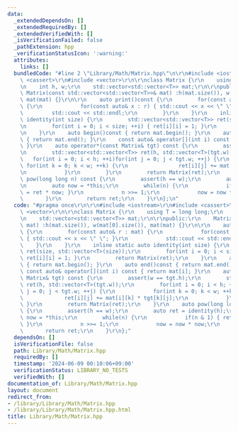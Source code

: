 ```yaml
---
data:
  _extendedDependsOn: []
  _extendedRequiredBy: []
  _extendedVerifiedWith: []
  _isVerificationFailed: false
  _pathExtension: hpp
  _verificationStatusIcon: ':warning:'
  attributes:
    links: []
  bundledCode: "#line 2 \"Library/Math/Matrix.hpp\"\n\r\n#include <iostream>\r\n#include\
    \ <cassert>\r\n#include <vector>\r\n\r\nclass Matrix {\r\n    using T = long long;\r\
    \n    int h, w;\r\n    std::vector<std::vector<T>> mat;\r\n\r\npublic:\r\n   \
    \ Matrix(const std::vector<std::vector<T>>& mat) :h(mat.size()), w(mat[0].size()),\
    \ mat(mat) {}\r\n\r\n    auto print()const {\r\n        for(const auto& r : mat)\
    \ {\r\n            for(const auto& x : r) { std::cout << x << \" \"; }\r\n   \
    \         std::cout << std::endl;\r\n        }\r\n    }\r\n    inline static auto\
    \ identity(int size) {\r\n        std::vector<std::vector<T>> ret(size, std::vector<T>(size));\r\
    \n        for(int i = 0; i < size; ++i) { ret[i][i] = 1; }\r\n        return Matrix(ret);\r\
    \n    }\r\n    auto begin()const { return mat.begin(); }\r\n    auto end()const\
    \ { return mat.end(); }\r\n    const auto& operator[](int i) const { return mat[i];\
    \ }\r\n    auto operator*(const Matrix& tgt) const {\r\n        assert(w == tgt.h);\r\
    \n        std::vector<std::vector<T>> ret(h, std::vector<T>(tgt.w));\r\n     \
    \   for(int i = 0; i < h; ++i)for(int j = 0; j < tgt.w; ++j) {\r\n           \
    \ for(int k = 0; k < w; ++k) {\r\n                ret[i][j] += mat[i][k] * tgt[k][j];\r\
    \n            }\r\n        }\r\n        return Matrix(ret);\r\n    }\r\n    auto\
    \ pow(long long n) const {\r\n        assert(h == w);\r\n        auto ret = identity(h);\r\
    \n        auto now = *this;\r\n        while(n) {\r\n            if(n & 1) { ret\
    \ = ret * now; }\r\n            n >>= 1;\r\n            now = now * now;\r\n \
    \       }\r\n        return ret;\r\n    }\r\n};\n"
  code: "#pragma once\r\n\r\n#include <iostream>\r\n#include <cassert>\r\n#include\
    \ <vector>\r\n\r\nclass Matrix {\r\n    using T = long long;\r\n    int h, w;\r\
    \n    std::vector<std::vector<T>> mat;\r\n\r\npublic:\r\n    Matrix(const std::vector<std::vector<T>>&\
    \ mat) :h(mat.size()), w(mat[0].size()), mat(mat) {}\r\n\r\n    auto print()const\
    \ {\r\n        for(const auto& r : mat) {\r\n            for(const auto& x : r)\
    \ { std::cout << x << \" \"; }\r\n            std::cout << std::endl;\r\n    \
    \    }\r\n    }\r\n    inline static auto identity(int size) {\r\n        std::vector<std::vector<T>>\
    \ ret(size, std::vector<T>(size));\r\n        for(int i = 0; i < size; ++i) {\
    \ ret[i][i] = 1; }\r\n        return Matrix(ret);\r\n    }\r\n    auto begin()const\
    \ { return mat.begin(); }\r\n    auto end()const { return mat.end(); }\r\n   \
    \ const auto& operator[](int i) const { return mat[i]; }\r\n    auto operator*(const\
    \ Matrix& tgt) const {\r\n        assert(w == tgt.h);\r\n        std::vector<std::vector<T>>\
    \ ret(h, std::vector<T>(tgt.w));\r\n        for(int i = 0; i < h; ++i)for(int\
    \ j = 0; j < tgt.w; ++j) {\r\n            for(int k = 0; k < w; ++k) {\r\n   \
    \             ret[i][j] += mat[i][k] * tgt[k][j];\r\n            }\r\n       \
    \ }\r\n        return Matrix(ret);\r\n    }\r\n    auto pow(long long n) const\
    \ {\r\n        assert(h == w);\r\n        auto ret = identity(h);\r\n        auto\
    \ now = *this;\r\n        while(n) {\r\n            if(n & 1) { ret = ret * now;\
    \ }\r\n            n >>= 1;\r\n            now = now * now;\r\n        }\r\n \
    \       return ret;\r\n    }\r\n};"
  dependsOn: []
  isVerificationFile: false
  path: Library/Math/Matrix.hpp
  requiredBy: []
  timestamp: '2024-06-09 00:10:06+09:00'
  verificationStatus: LIBRARY_NO_TESTS
  verifiedWith: []
documentation_of: Library/Math/Matrix.hpp
layout: document
redirect_from:
- /library/Library/Math/Matrix.hpp
- /library/Library/Math/Matrix.hpp.html
title: Library/Math/Matrix.hpp
---
```

